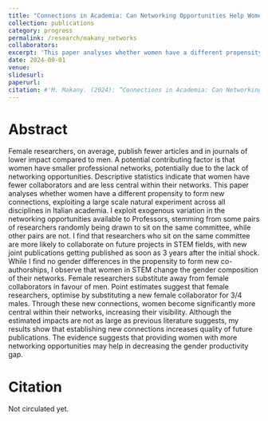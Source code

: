 ```yaml
---
title: "Connections in Academia: Can Networking Opportunities Help Women?"
collection: publications
category: progress
permalink: /research/makany_networks
collaborators:
excerpt: 'This paper analyses whether women have a different propensity to form new connections, exploiting a large scale natural experiment across all disciplines in Italian academia.'
date: 2024-09-01
venue: 
slidesurl: 
paperurl:
citation: #'M. Makany. (2024): “Connections in Academia: Can Networking Opportunities Help Women?”'
---
```


# Abstract

Female researchers, on average, publish fewer articles and in journals of lower impact compared to men. A potential contributing factor is that women have smaller professional networks, potentially due to the lack of networking opportunities. Descriptive statistics indicate that women have fewer collaborators and are less central within their networks. This paper analyses whether women have a different propensity to form new connections, exploiting a large scale natural experiment across all disciplines in Italian academia. I exploit exogenous variation in the networking opportunities available to Professors, stemming from some pairs of researchers randomly being drawn to sit on the same committee, while other pairs are not. I find that researchers who sit on the same committee are more likely to collaborate on future projects in STEM fields, with new joint publications getting published as soon as 3 years after the initial shock. While I find no gender differences in the propensity to form new co-authorships, I observe that women in STEM change the gender composition of their networks. Female researchers substitute away from female collaborators in favour of men. Point estimates suggest that female researchers, optimise by substituting a new female collaborator for 3/4 males. Through these new connections, women become significantly more central within their networks, increasing their visibility. Although the estimated impacts are not as large as previous literature suggests, my results show that establishing new connections increases quality of future publications. The evidence suggests that providing women with more networking opportunities may help in decreasing the gender productivity gap.

# Citation 

Not circulated yet.